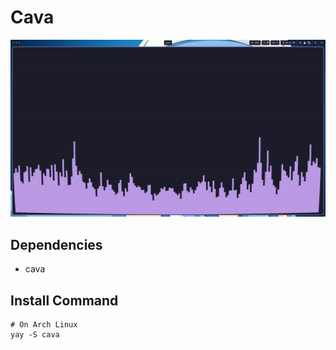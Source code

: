 # Cava
![cava](../README-DEPENDENCIES/cava.png)

## Dependencies

- cava

## Install Command
```
# On Arch Linux
yay -S cava
```
